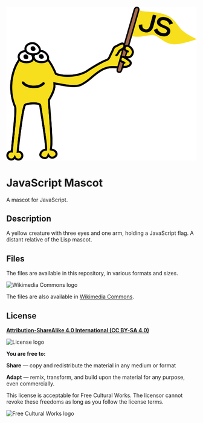 ![JavaScript Mascot](952px-JavaScript_mascot.png)

# JavaScript Mascot

A mascot for JavaScript.

## Description

A yellow creature with three eyes and one arm, holding a JavaScript flag. A distant relative of the Lisp mascot.

## Files

The files are available in this repository, in various formats and sizes.

![Wikimedia Commons logo](https://upload.wikimedia.org/wikipedia/commons/thumb/4/4a/Commons-logo.svg/178px-Commons-logo.svg.png)

The files are also available in [Wikimedia Commons](https://commons.wikimedia.org/wiki/File:JavaScript_mascot.svg).

## License

**[Attribution-ShareAlike 4.0 International (CC BY-SA 4.0)](https://creativecommons.org/licenses/by-sa/4.0/deed.en)**

![License logo](https://upload.wikimedia.org/wikipedia/commons/thumb/e/e5/CC_BY-SA_icon.svg/320px-CC_BY-SA_icon.svg.png)

**You are free to:**

**Share** — copy and redistribute the material in any medium or format

**Adapt** — remix, transform, and build upon the material for any purpose, even commercially.

This license is acceptable for Free Cultural Works. The licensor cannot revoke these freedoms as long as you follow the license terms.

![Free Cultural Works logo](https://creativecommons.org/images/deed/FreeCulturalWorks_seal_x2.jpg)
